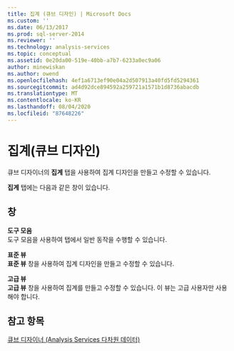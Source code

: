 ```yaml
---
title: 집계 (큐브 디자인) | Microsoft Docs
ms.custom: ''
ms.date: 06/13/2017
ms.prod: sql-server-2014
ms.reviewer: ''
ms.technology: analysis-services
ms.topic: conceptual
ms.assetid: 0e20da00-519e-40bb-a7b7-6233a0ec9a06
author: minewiskan
ms.author: owend
ms.openlocfilehash: 4ef1a6713ef90e04a2d507913a40fd5fd5294361
ms.sourcegitcommit: ad4d92dce894592a259721a1571b1d8736abacdb
ms.translationtype: MT
ms.contentlocale: ko-KR
ms.lasthandoff: 08/04/2020
ms.locfileid: "87648226"
---
```

# <a name="aggregations-cube-design"></a>집계(큐브 디자인)
  큐브 디자이너의 **집계** 탭을 사용하여 집계 디자인을 만들고 수정할 수 있습니다.  
  
 **집계** 탭에는 다음과 같은 창이 있습니다.  
  
## <a name="panes"></a>창  
 **도구 모음**  
 도구 모음을 사용하여 탭에서 일반 동작을 수행할 수 있습니다.  
  
 **표준 뷰**  
 **표준 뷰** 창을 사용하여 집계 디자인을 만들고 수정할 수 있습니다.  
  
 **고급 뷰**  
 **고급 뷰** 창을 사용하여 집계를 만들고 수정할 수 있습니다. 이 뷰는 고급 사용자만 사용해야 합니다.  
  
## <a name="see-also"></a>참고 항목  
 [큐브 디자이너 &#40;Analysis Services 다차원 데이터&#41;](cube-designer-analysis-services-multidimensional-data.md)  
  
  

